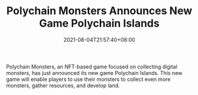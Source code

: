 ﻿---
title: "Polychain Monsters Announces New Game Polychain Islands"
date: 2021-08-04T21:57:40+08:00
lastmod: 2021-08-04T16:45:40+08:00
draft: false
authors: ["Esmond"]
description: "Polychain Monsters, an NFT-based game focused on collecting digital monsters, has just announced its new game Polychain Islands. This new game will enable players to use their monsters to collect even more monsters, gather resources, and develop land."
featuredImage: "polychain-monsters-announces-new-game-polychain-islands.png"
tags: ["Virtual World","Play to Earn"]
categories: ["news"]
news: ["Virtual World"]
weight: 
lightgallery: true
pinned: false
recommend: false
recommend1: false
---

Polychain Monsters, an NFT-based game focused on collecting digital monsters, has just announced its new game Polychain Islands. This new game will enable players to use their monsters to collect even more monsters, gather resources, and develop land.

<!--more-->

